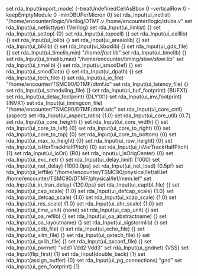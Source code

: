 set rda_Input(import_mode) {-treatUndefinedCellAsBbox 0 -verticalRow 0 -keepEmptyModule 0 -minDBUPerMicron 0}
set rda_Input(ui_netlist) "/home/encounter/logic/Verilog/DTMF.v /home/encounter/logic/stubs.v"
set rda_Input(ui_netlisttype) {Verilog}
set rda_Input(ui_ilmlist) {}
set rda_Input(ui_settop) {0}
set rda_Input(ui_topcell) {}
set rda_Input(ui_celllib) {}
set rda_Input(ui_iolib) {}
set rda_Input(ui_areaiolib) {}
set rda_Input(ui_blklib) {}
set rda_Input(ui_kboxlib) {}
set rda_Input(ui_gds_file) {}
set rda_Input(ui_timelib,min) "/home/*fast*.lib"
set rda_Input(ui_timelib) {}
set rda_Input(ui_timelib,max) "/home/encounter/timing/slow/*slow*.lib"
set rda_Input(ui_timelib) {}
set rda_Input(ui_smodDef) {}
set rda_Input(ui_smodData) {}
set rda_Input(ui_dpath) {}
set rda_Input(ui_tech_file) {}
set rda_Input(ui_io_file) "/home/encounter/TSMC90/DTMF/dtmf.io"
set rda_Input(ui_latency_file) {}
set rda_Input(ui_scheduling_file) {}
set rda_Input(ui_buf_footprint) {BUFX1}
set rda_Input(ui_delay_footprint) {DLY1X1}
set rda_Input(ui_inv_footprint) {INVX1}
set rda_Input(ui_timingcon_file) "/home/encounter/TSMC90/DTMF/dtmf.sdc"
set rda_Input(ui_core_cntl) {aspect}
set rda_Input(ui_aspect_ratio) {1.0}
set rda_Input(ui_core_util) {0.7}
set rda_Input(ui_core_height) {}
set rda_Input(ui_core_width) {}
set rda_Input(ui_core_to_left) {0}
set rda_Input(ui_core_to_right) {0}
set rda_Input(ui_core_to_top) {0}
set rda_Input(ui_core_to_bottom) {0}
set rda_Input(ui_max_io_height) {0}
set rda_Input(ui_row_height) {0}
set rda_Input(ui_isHorTrackHalfPitch) {0}
set rda_Input(ui_isVerTrackHalfPitch) {1}
set rda_Input(ui_ioOri) {R0}
set rda_Input(ui_isOrigCenter) {0}
set rda_Input(ui_exc_net) {}
set rda_Input(ui_delay_limit) {1000}
set rda_Input(ui_net_delay) {1000.0ps}
set rda_Input(ui_net_load) {0.5pf}
set rda_Input(ui_leffile) "/home/encounter/TSMC90/physical/lef/all.lef /home/encounter/TSMC90/DTMF/physical/lef/mem.lef"
set rda_Input(ui_in_tran_delay) {120.0ps}
set rda_Input(ui_captbl_file) {}
set rda_Input(ui_cap_scale) {1.0}
set rda_Input(ui_defcap_scale) {1.0}
set rda_Input(ui_detcap_scale) {1.0}
set rda_Input(ui_xcap_scale) {1.0}
set rda_Input(ui_res_scale) {1.0}
set rda_Input(ui_shr_scale) {1.0}
set rda_Input(ui_time_unit) {none}
set rda_Input(ui_cap_unit) {}
set rda_Input(ui_oa_reflib) {}
set rda_Input(ui_oa_abstractname) {}
set rda_Input(ui_oa_layoutname) {}
set rda_Input(ui_sigstormlib) {}
set rda_Input(ui_cdb_file) {}
set rda_Input(ui_echo_file) {}
set rda_Input(ui_xilm_file) {}
set rda_Input(ui_qxtech_file) {}
set rda_Input(ui_qxlib_file) {}
set rda_Input(ui_qxconf_file) {}
set rda_Input(ui_pwrnet) "vdd1 Vdd2 Vdd3"
set rda_Input(ui_gndnet) {VSS}
set rda_Input(flip_first) {1}
set rda_Input(double_back) {1}
set rda_Input(assign_buffer) {0}
set rda_Input(ui_pg_connections) "gnd"
set rda_Input(ui_gen_footprint) {1}
